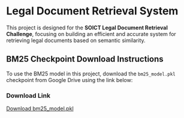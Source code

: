 # Legal Document Retrieval System

This project is designed for the **SOICT Legal Document Retrieval Challenge**, focusing on building an efficient and accurate system for retrieving legal documents based on semantic similarity.

## BM25 Checkpoint Download Instructions

To use the BM25 model in this project, download the `bm25_model.pkl` checkpoint from Google Drive using the link below:

### Download Link
[Download bm25_model.pkl](https://drive.google.com/file/d/1VFT7UiMXgoJzGKqWxId4LORq9v0VcW7T/view?usp=drive_link)
